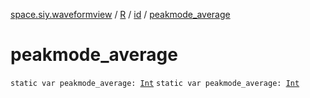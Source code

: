 [space.siy.waveformview](../../index.md) / [R](../index.md) / [id](index.md) / [peakmode_average](./peakmode_average.md)

# peakmode_average

`static var peakmode_average: `[`Int`](https://kotlinlang.org/api/latest/jvm/stdlib/kotlin/-int/index.html)
`static var peakmode_average: `[`Int`](https://kotlinlang.org/api/latest/jvm/stdlib/kotlin/-int/index.html)